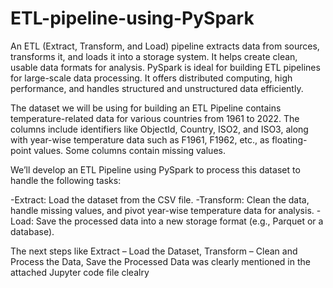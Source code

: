 # ETL-pipeline-using-PySpark

An ETL (Extract, Transform, and Load) pipeline extracts data from sources, transforms it, and loads it into a storage system. It helps create clean, usable data formats for analysis. PySpark is ideal for building ETL pipelines for large-scale data processing. It offers distributed computing, high performance, and handles structured and unstructured data efficiently.

The dataset we will be using for building an ETL Pipeline contains temperature-related data for various countries from 1961 to 2022. The columns include identifiers like ObjectId, Country, ISO2, and ISO3, along with year-wise temperature data such as F1961, F1962, etc., as floating-point values. Some columns contain missing values.

We’ll develop an ETL Pipeline using PySpark to process this dataset to handle the following tasks:

-Extract: Load the dataset from the CSV file.
-Transform: Clean the data, handle missing values, and pivot year-wise temperature data for analysis.
-Load: Save the processed data into a new storage format (e.g., Parquet or a database).

The next steps like Extract – Load the Dataset, Transform – Clean and Process the Data, Save the Processed Data was clearly mentioned in the attached  Jupyter code file clealry 
